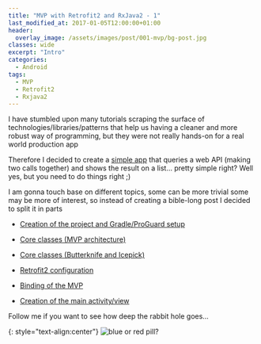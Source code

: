 ```yaml
---
title: "MVP with Retrofit2 and RxJava2 - 1"
last_modified_at: 2017-01-05T12:00:00+01:00
header: 
  overlay_image: /assets/images/post/001-mvp/bg-post.jpg
classes: wide
excerpt: "Intro"
categories:
  - Android
tags:
  - MVP
  - Retrofit2
  - Rxjava2
---
```


I have stumbled upon many tutorials scraping the surface of technologies/libraries/patterns that help us having a cleaner and more robust way of programming, but they were not really hands-on for a real world production app

Therefore I decided to create a [simple app][app] that queries a web API (making two calls together) and shows the result on a list… pretty simple right? Well yes, but you need to do things right ;)

I am gonna touch base on different topics, some can be more trivial some may be more of interest, so instead of creating a bible-long post I decided to split it in parts

* [Creation of the project and Gradle/ProGuard setup][part1]

* [Core classes (MVP architecture)][part2]

* [Core classes (Butterknife and Icepick)][part3]

* [Retrofit2 configuration][part4]

* [Binding of the MVP][part5]

* [Creation of the main activity/view][part6]

Follow me if you want to see how deep the rabbit hole goes…

{: style="text-align:center"}
![blue or red pill?][pillsImage]

[app]: https://github.com/kioli/MvpRetroRxExample
[part1]: https://kioli.github.io/android/MVP-RxJava-Retrofit2-Part1/
[part2]: https://kioli.github.io/android/MVP-RxJava-Retrofit2-Part2/
[part3]: https://kioli.github.io/android/MVP-RxJava-Retrofit2-Part3/
[part4]: https://kioli.github.io/android/MVP-RxJava-Retrofit2-Part4/
[part5]: https://kioli.github.io/android/MVP-RxJava-Retrofit2-Part5/
[part6]: https://kioli.github.io/android/MVP-RxJava-Retrofit2-Part6/
[pillsImage]: https://kioli.github.io/assets/images/post/001-mvp/bluepill.jpg